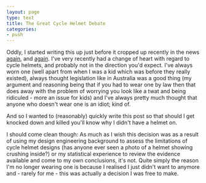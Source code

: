 ```yaml
---
layout: page
type: text
title: The Great Cycle Helmet Debate
categories: 
- push
---
```

Oddly, I started writing this up just before it cropped up recently in the news [again](http://www.guardian.co.uk/environment/bike-blog/2012/jun/27/john-liu-mandatory-helmets-nyc-bikeshare), and [again](http://waronthemotorist.wordpress.com/2012/06/28/who-are-all-these-self-harming-dutch-helmet-wearers/). I've very recently had a change of heart with regard to cycle helmets, and probably not in the direction you'd expect. I've always worn one (well apart from when I was a kid which was before they really existed), always thought legislation like in Australia was a good thing (my argument and reasoning being that if you had to wear one by law then that does away with the problem of worrying you look like a twat and being ridiculed - more an issue for kids) and I've always pretty much thought that anyone who doesn't wear one is an idiot; kind of.

And so I wanted to (reasonably) quickly write this post so that should I get knocked down and killed you'll know why I didn't have a helmet on.

I should come clean though: As much as I wish this decision was as a result of using my design engineering background to assess the limitations of cycle helmet designs (has anyone ever seen a photo of a helmet showing crushing inside?) or my statistical experience to review the evidence available and come to my own conclusions, it's not. Quite simply the reason I'm no longer wearing one is because I realised I just didn't want to anymore and - rarely for me - this was actually a decision I was free to make.
